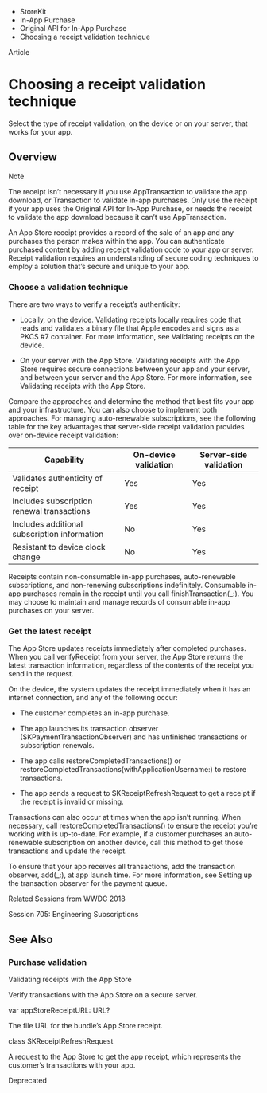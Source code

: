 

- StoreKit
- In-App Purchase
- Original API for In-App Purchase
-  Choosing a receipt validation technique 

Article

# Choosing a receipt validation technique

Select the type of receipt validation, on the device or on your server, that works for your app.

## Overview

Note

The receipt isn’t necessary if you use AppTransaction to validate the app download, or Transaction to validate in-app purchases. Only use the receipt if your app uses the Original API for In-App Purchase, or needs the receipt to validate the app download because it can’t use AppTransaction.

An App Store receipt provides a record of the sale of an app and any purchases the person makes within the app. You can authenticate purchased content by adding receipt validation code to your app or server. Receipt validation requires an understanding of secure coding techniques to employ a solution that’s secure and unique to your app.

### Choose a validation technique

There are two ways to verify a receipt’s authenticity:

- Locally, on the device. Validating receipts locally requires code that reads and validates a binary file that Apple encodes and signs as a PKCS #7 container. For more information, see Validating receipts on the device.

- On your server with the App Store. Validating receipts with the App Store requires secure connections between your app and your server, and between your server and the App Store. For more information, see Validating receipts with the App Store.

Compare the approaches and determine the method that best fits your app and your infrastructure. You can also choose to implement both approaches. For managing auto-renewable subscriptions, see the following table for the key advantages that server-side receipt validation provides over on-device receipt validation:

| Capability | On-device validation | Server-side validation |
|----|----|----|
| Validates authenticity of receipt | Yes | Yes |
| Includes subscription renewal transactions | Yes | Yes |
| Includes additional subscription information | No | Yes |
| Resistant to device clock change | No | Yes |

Receipts contain non-consumable in-app purchases, auto-renewable subscriptions, and non-renewing subscriptions indefinitely. Consumable in-app purchases remain in the receipt until you call finishTransaction(_:). You may choose to maintain and manage records of consumable in-app purchases on your server.

### Get the latest receipt

The App Store updates receipts immediately after completed purchases. When you call verifyReceipt from your server, the App Store returns the latest transaction information, regardless of the contents of the receipt you send in the request.

On the device, the system updates the receipt immediately when it has an internet connection, and any of the following occur:

- The customer completes an in-app purchase.

- The app launches its transaction observer (SKPaymentTransactionObserver) and has unfinished transactions or subscription renewals.

- The app calls restoreCompletedTransactions() or restoreCompletedTransactions(withApplicationUsername:) to restore transactions.

- The app sends a request to SKReceiptRefreshRequest to get a receipt if the receipt is invalid or missing.

Transactions can also occur at times when the app isn’t running. When necessary, call restoreCompletedTransactions() to ensure the receipt you’re working with is up-to-date. For example, if a customer purchases an auto-renewable subscription on another device, call this method to get those transactions and update the receipt.

To ensure that your app receives all transactions, add the transaction observer, add(_:), at app launch time. For more information, see Setting up the transaction observer for the payment queue.

Related Sessions from WWDC 2018

Session 705: Engineering Subscriptions

## See Also

### Purchase validation

Validating receipts with the App Store

Verify transactions with the App Store on a secure server.

var appStoreReceiptURL: URL?

The file URL for the bundle’s App Store receipt.

class SKReceiptRefreshRequest

A request to the App Store to get the app receipt, which represents the customer’s transactions with your app.

Deprecated

